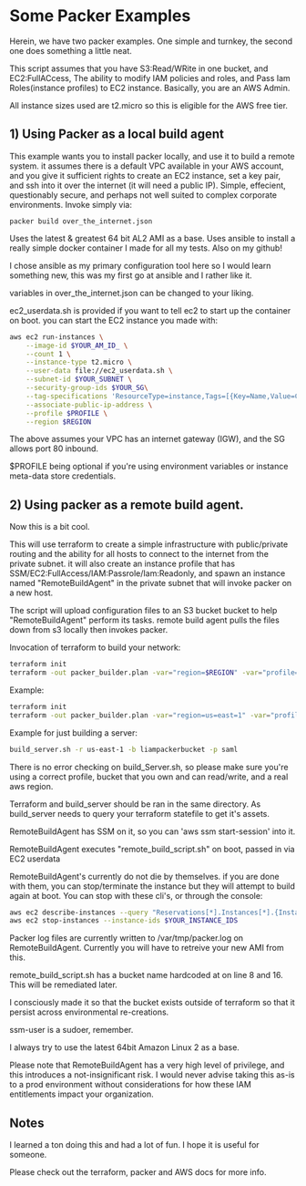 # Some Packer Examples

Herein, we have two packer examples. One simple and turnkey, the second one does something a little neat.

This script assumes that you have S3:Read/WRite in one bucket, and EC2:FullACcess, The ability to modify IAM policies and roles, and Pass Iam Roles(instance profiles) to EC2 instance. Basically, you are an AWS Admin.

All instance sizes used are t2.micro so this is eligible for the AWS free tier.


## 1) Using Packer as a local build agent

This example wants you to install packer locally, and use it to build a remote system. it assumes there is a default VPC available in your AWS account, and you give it sufficient rights to create an EC2 instance, set a key pair, and ssh into it over the internet (it will need a public IP). Simple, effecient, questionably secure, and perhaps not well suited to complex corporate environments. Invoke simply via:

```
packer build over_the_internet.json
```
Uses the latest & greatest 64  bit AL2 AMI as a base. Uses ansible to install a really simple docker container I made for all my tests. Also on my github!

I chose ansible as my primary configuration tool here so I would learn something new, this was my first go at ansible and I rather like it.

variables in over_the_internet.json can be changed to your liking.

ec2_userdata.sh is provided if you want to tell ec2 to start up the container on boot. you can start the EC2 instance you made with:

```bash
aws ec2 run-instances \
    --image-id $YOUR_AM_ID_ \
    --count 1 \
    --instance-type t2.micro \
    --user-data file://ec2_userdata.sh \
    --subnet-id $YOUR_SUBNET \
    --security-group-ids $YOUR_SG\
    --tag-specifications 'ResourceType=instance,Tags=[{Key=Name,Value=ContainerServer}]' \
    --associate-public-ip-address \
    --profile $PROFILE \
    --region $REGION
```

The above assumes your VPC has an internet gateway (IGW), and the SG allows port 80 inbound.

$PROFILE being optional if you're using environment variables or instance meta-data store credentials.

## 2) Using packer as a remote build agent.

Now this is a bit cool.

This will use terraform to create a simple infrastructure with public/private routing and the ability for all hosts to connect to the internet from the private subnet. it will also create an instance profile that has SSM/EC2:FullAccess/IAM:Passrole/Iam:Readonly, and spawn an instance named "RemoteBuildAgent" in the private subnet that will invoke packer on a new host.

The script will upload configuration files to an S3 bucket bucket to help "RemoteBuildAgent" perform its tasks. remote build agent pulls the files down from s3 locally then invokes packer.

Invocation of terraform to build your network:

```bash
terraform init
terraform -out packer_builder.plan -var="region=$REGION" -var="profile=$PROFILE"
```

Example:

```bash
terraform init
terraform -out packer_builder.plan -var="region=us=east=1" -var="profile=saml"
```

Example for just building a server:

```bash
build_server.sh -r us-east-1 -b liampackerbucket -p saml
```

There is no error checking on build_Server.sh, so please make sure you're using a correct profile, bucket that you own and can read/write, and a real aws region.

Terraform and build_server should be ran in the same directory. As build_server needs to query your terraform statefile to get it's assets.

RemoteBuildAgent has SSM on it, so you can 'aws ssm start-session' into it.

RemoteBuildAgent executes "remote_build_script.sh" on boot, passed in via EC2 userdata

RemoteBuildAgent's currently do not die by themselves. if you are done with them, you can stop/terminate the instance but they will attempt to build again at boot. You can stop with these cli's, or through the console:

```bash
aws ec2 describe-instances --query "Reservations[*].Instances[*].{Instance:InstanceId}" --filters "Name=tag:Name,Values=RemoteBuildAgent" --output text
aws ec2 stop-instances --instance-ids $YOUR_INSTANCE_IDS
```


Packer log files are currently written to /var/tmp/packer.log on RemoteBuildAgent. Currently you will have to retreive your new AMI from this.

remote_build_script.sh has a bucket name hardcoded at  on line 8 and 16. This will be remediated later.

I consciously made it so that the bucket exists outside of terraform so that it persist across environmental re-creations.

ssm-user is a sudoer, remember.

I always try to use the latest 64bit Amazon Linux 2 as a base.

Please note that RemoteBuildAgent has a very high level of privilege, and this introduces a not-insignificant risk.
I would never advise taking this as-is to a prod environment without considerations for how these IAM entitlements impact your organization.


## Notes

I learned a ton doing this and had a lot of fun. I hope it is useful for someone.

Please check out the terraform, packer and AWS docs for more info.